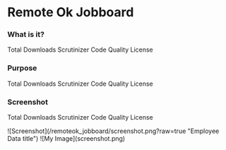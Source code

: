 # Remote Ok Jobboard
<h3>What is it?</h3>
<p>Total Downloads Scrutinizer Code Quality License</p>

<h3>Purpose</h3>
<p>Total Downloads Scrutinizer Code Quality License</p>

<h3>Screenshot</h3>
<p>Total Downloads Scrutinizer Code Quality License</p>
![Screenshot](/remoteok_jobboard/screenshot.png?raw=true "Employee Data title")
![My Image](screenshot.png)
